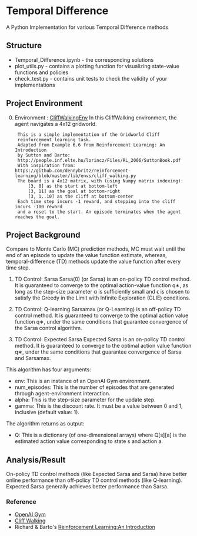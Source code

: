 # Temporal Difference 
A Python Implementation for various Temporal Difference methods 

## Structure
* Temporal_Difference.ipynb - the corresponding solutions
* plot_utils.py - contains a plotting function for visualizing state-value functions and policies
* check_test.py - contains unit tests to check the validity of your implementations

## Project Environment 
0. Environment :  [CliffWalkingEnv](https://github.com/openai/gym/blob/master/gym/envs/toy_text/cliffwalking.py)
In this CliffWalking environment, the agent navigates a 4x12 gridworld.
   ```
    This is a simple implementation of the Gridworld Cliff
    reinforcement learning task.
    Adapted from Example 6.6 from Reinforcement Learning: An Introduction
    by Sutton and Barto:
    http://people.inf.elte.hu/lorincz/Files/RL_2006/SuttonBook.pdf
    With inspiration from:  https://github.com/dennybritz/reinforcement-learning/blob/master/lib/envs/cliff_walking.py
    The board is a 4x12 matrix, with (using Numpy matrix indexing):
        [3, 0] as the start at bottom-left
        [3, 11] as the goal at bottom-right
        [3, 1..10] as the cliff at bottom-center
    Each time step incurs -1 reward, and stepping into the cliff incurs -100 reward 
    and a reset to the start. An episode terminates when the agent reaches the goal.    
    ```


## Project Background
Compare to Monte Carlo (MC) prediction methods, MC must wait until the end of an episode to update the value function estimate, whereas, temporal-difference (TD) methods update the value function after every time step.

1. TD Control: Sarsa 
Sarsa(0) (or Sarsa) is an on-policy TD control method. It is guaranteed to converge to the optimal action-value function q∗, as long as the step-size parameter α is sufficiently small and ϵ is chosen to satisfy the Greedy in the Limit with Infinite Exploration (GLIE) conditions.

2. TD Control: Q-learning
Sarsamax (or Q-Learning) is an off-policy TD control method. It is guaranteed to converge to the optimal action value function q∗, under the same conditions that guarantee convergence of the Sarsa control algorithm.

3. TD Control: Expected Sarsa
Expected Sarsa is an on-policy TD control method. It is guaranteed to converge to the optimal action value function q∗, under the same conditions that guarantee convergence of Sarsa and Sarsamax.

This algorithm has four arguments:

* env: This is an instance of an OpenAI Gym environment.
* num_episodes: This is the number of episodes that are generated through agent-environment interaction.
* alpha: This is the step-size parameter for the update step.
* gamma: This is the discount rate. It must be a value between 0 and 1, inclusive (default value: 1).

The algorithm returns as output:
* Q: This is a dictionary (of one-dimensional arrays) where Q[s][a] is the estimated action value corresponding to state s and action a.

## Analysis/Result
On-policy TD control methods (like Expected Sarsa and Sarsa) have better online performance than off-policy TD control methods (like Q-learning).
Expected Sarsa generally achieves better performance than Sarsa.

### Reference 
* [OpenAI Gym](https://github.com/openai/gym/blob/master/gym/envs/toy_text/cliffwalking.py)
* [Cliff Walking](https://github.com/dennybritz/reinforcement-learning/blob/master/lib/envs/cliff_walking.py)
* Richard & Barto's [Reinforcement Learning:An Introduction](https://web.stanford.edu/class/psych209/Readings/SuttonBartoIPRLBook2ndEd.pdf)
